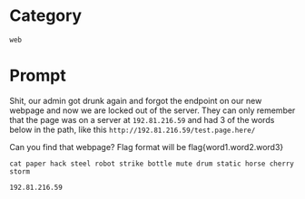 # Category

`web`

# Prompt

Shit, our admin got drunk again and forgot the endpoint on our new webpage and now we are locked out of the server. They can only remember that the page was on a server at `192.81.216.59` and had 3 of the words below in the path, like this `http://192.81.216.59/test.page.here/`

Can you find that webpage? Flag format will be flag{word1.word2.word3}

```
cat paper hack steel robot strike bottle mute drum static horse cherry storm
```

`192.81.216.59`
